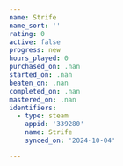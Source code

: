 ```yaml
---
name: Strife
name_sort: ''
rating: 0
active: false
progress: new
hours_played: 0
purchased_on: .nan
started_on: .nan
beaten_on: .nan
completed_on: .nan
mastered_on: .nan
identifiers:
  - type: steam
    appid: '339280'
    name: Strife
    synced_on: '2024-10-04'

---
```


